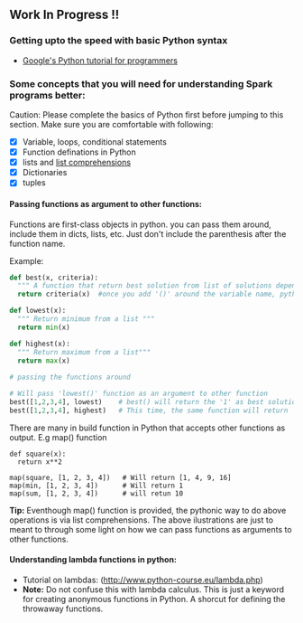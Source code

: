 ## Work In Progress !!

### Getting upto the speed with basic Python syntax
- [Google's Python tutorial for programmers](https://developers.google.com/edu/python/)

### Some concepts that you will need for understanding Spark programs better:
Caution: Please complete the basics of Python first before jumping to this section. Make sure you are comfortable with following:

- [x] Variable, loops, conditional statements
- [x] Function definations in Python
- [x] lists and [list comprehensions](http://www.pythonforbeginners.com/basics/list-comprehensions-in-python)
- [x] Dictionaries
- [x] tuples 

#### Passing functions as argument to other functions:
Functions are first-class objects in python. you can pass them around, include them in dicts, lists, etc. Just don't include the parenthesis after the function name. 

Example:
```python
def best(x, criteria):
  """ A function that return best solution from list of solutions depending upon criteria"""
  return criteria(x)  #once you add '()' around the variable name, python tries to run it as function.

def lowest(x):
  """ Return minimum from a list """
  return min(x)

def highest(x):
  """ Return maximum from a list"""
  return max(x)
  
# passing the functions around

# Will pass 'lowest()' function as an argument to other function
best([1,2,3,4], lowest)    # best() will return the '1' as best solution
best([1,2,3,4], highest)   # This time, the same function will return '4' as best solution

```

There are many in build function in Python that accepts other functions as output.
E.g map() function

```
def square(x):
  return x**2
  
map(square, [1, 2, 3, 4])   # Will return [1, 4, 9, 16]
map(min, [1, 2, 3, 4])      # Will return 1
map(sum, [1, 2, 3, 4])      # will retun 10

```

**Tip:** Eventhough map() function is provided, the pythonic way to do above operations is via list comprehensions. The above ilustrations are just to meant to through some light on how we can pass functions as arguments to other functions.

#### Understanding lambda functions in python:
 - Tutorial on lambdas: (http://www.python-course.eu/lambda.php) 
 - **Note:** Do not confuse this with lambda calculus. This is just a keyword for creating anonymous functions in Python. A shorcut for defining the throwaway functions. 
